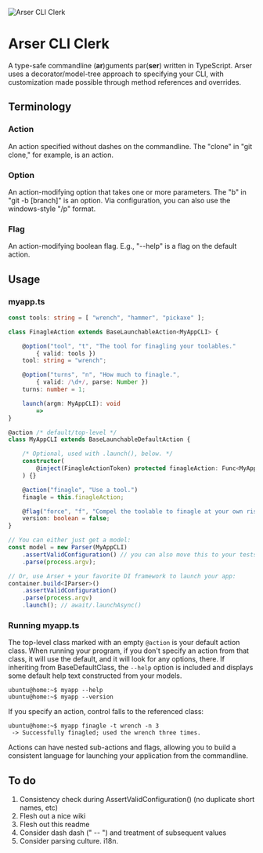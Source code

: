 ![Arser CLI Clerk][banner]

# Arser CLI Clerk
A type-safe commandline (**ar**)guments par(**ser**) written in TypeScript. Arser uses a
decorator/model-tree approach to specifying your CLI, with customization
made possible through method references and overrides.

## Terminology

### Action
An action specified without dashes on the commandline. The "clone" in "git
clone," for example, is an action.

### Option
An action-modifying option that takes one or more parameters. The "b" in "git -b [branch]"
is an option. Via configuration, you can also use the windows-style "/p" format.

### Flag
An action-modifying boolean flag. E.g., "--help" is a flag on the default
action.

## Usage

### myapp.ts

```typescript
const tools: string = [ "wrench", "hammer", "pickaxe" ];

class FinagleAction extends BaseLaunchableAction<MyAppCLI> {

    @option("tool", "t", "The tool for finagling your toolables."
        { valid: tools })
    tool: string = "wrench";

    @option("turns", "n", "How much to finagle.",
        { valid: /\d+/, parse: Number })
    turns: number = 1;

    launch(argm: MyAppCLI): void
        => 
}

@action /* default/top-level */
class MyAppCLI extends BaseLaunchableDefaultAction {

    /* Optional, used with .launch(), below. */
    constructor(
        @inject(FinagleActionToken) protected finagleAction: Func<MyAppCLI>
    ) {}

    @action("finagle", "Use a tool.")
    finagle = this.finagleAction;

    @flag("force", "f", "Compel the toolable to finagle at your own risk.")
    version: boolean = false;
}

// You can either just get a model:
const model = new Parser(MyAppCLI)
    .assertValidConfiguration() // you can also move this to your tests
    .parse(process.argv);

// Or, use Arser + your favorite DI framework to launch your app:
container.build<IParser>()
    .assertValidConfiguration()
    .parse(process.argv)
    .launch(); // await/.launchAsync()

```

### Running myapp.ts

The top-level class marked with an empty `@action` is your default action class. When running
your program, if you don't specify an action from that class, it will use the default,
and it will look for any options, there. If inheriting from BaseDefaultClass, the `--help`
option is included and displays some default help text constructed from your models.

```console
ubuntu@home:~$ myapp --help
ubuntu@home:~$ myapp --version
```

If you specify an action, control falls to the referenced class:

```console
ubuntu@home:~$ myapp finagle -t wrench -n 3
 -> Successfully finagled; used the wrench three times.
```

Actions can have nested sub-actions and flags, allowing you to build a consistent
language for launching your application from the commandline.

## To do
1. Consistency check during AssertValidConfiguration() (no duplicate short names, etc)
2. Flesh out a nice wiki
3. Flesh out this readme
4. Consider dash dash (" -- ") and treatment of subsequent values
5. Consider parsing culture. i18n.

[banner]: https://github.com/cdibbs/arser/blob/master/resources/arser-cli-clerk.svg "The only way to discover the limits of the possible is to go beyond them into the impossible. - Arthur C. Clarke"